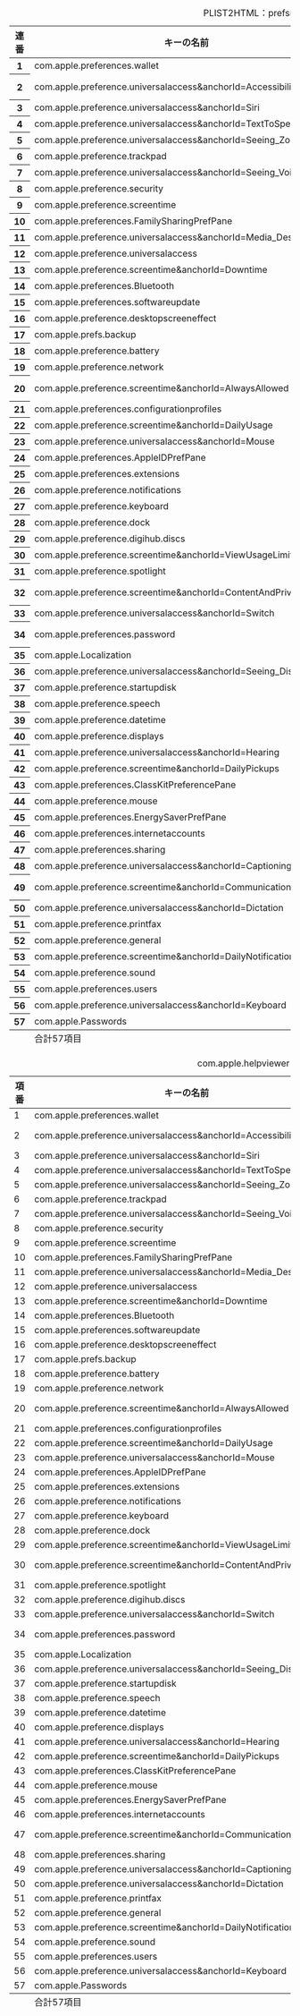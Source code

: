 <table><caption title="タイトル">PLIST2HTML：prefsmapping.plist.html macOS14追加</caption><thead title="項目名称"><tr><th title="項目１" scope="row">連番</th><th title="項目２" scope="col">キーの名前</th><th title="項目３" scope="col">キーの値</th></tr></thead><tbody title="コンテンツ"><tr><th title="項番：1" scope="row">1</th><td title="キー：com.apple.preferences.walletについて">com.apple.preferences.wallet</td><td title="キー：com.apple.preferences.walletの値">com.apple.WalletSettingsExtension</td></tr><tr><th title="項番：2" scope="row">2</th><td title="キー：com.apple.preference.universalaccess&anchorId=Accessibility_Shortcutについて">com.apple.preference.universalaccess&anchorId=Accessibility_Shortcut</td><td title="キー：com.apple.preference.universalaccess&anchorId=Accessibility_Shortcutの値">com.apple.Accessibility-Settings.extension?Accessibility_Shortcut</td></tr><tr><th title="項番：3" scope="row">3</th><td title="キー：com.apple.preference.universalaccess&anchorId=Siriについて">com.apple.preference.universalaccess&anchorId=Siri</td><td title="キー：com.apple.preference.universalaccess&anchorId=Siriの値">com.apple.Accessibility-Settings.extension?Siri</td></tr><tr><th title="項番：4" scope="row">4</th><td title="キー：com.apple.preference.universalaccess&anchorId=TextToSpeechについて">com.apple.preference.universalaccess&anchorId=TextToSpeech</td><td title="キー：com.apple.preference.universalaccess&anchorId=TextToSpeechの値">com.apple.Accessibility-Settings.extension?TextToSpeech</td></tr><tr><th title="項番：5" scope="row">5</th><td title="キー：com.apple.preference.universalaccess&anchorId=Seeing_Zoomについて">com.apple.preference.universalaccess&anchorId=Seeing_Zoom</td><td title="キー：com.apple.preference.universalaccess&anchorId=Seeing_Zoomの値">com.apple.Accessibility-Settings.extension?Seeing_Zoom</td></tr><tr><th title="項番：6" scope="row">6</th><td title="キー：com.apple.preference.trackpadについて">com.apple.preference.trackpad</td><td title="キー：com.apple.preference.trackpadの値">com.apple.Trackpad-Settings.extension</td></tr><tr><th title="項番：7" scope="row">7</th><td title="キー：com.apple.preference.universalaccess&anchorId=Seeing_VoiceOverについて">com.apple.preference.universalaccess&anchorId=Seeing_VoiceOver</td><td title="キー：com.apple.preference.universalaccess&anchorId=Seeing_VoiceOverの値">com.apple.Accessibility-Settings.extension?Seeing_VoiceOver</td></tr><tr><th title="項番：8" scope="row">8</th><td title="キー：com.apple.preference.securityについて">com.apple.preference.security</td><td title="キー：com.apple.preference.securityの値">com.apple.settings.PrivacySecurity.extension</td></tr><tr><th title="項番：9" scope="row">9</th><td title="キー：com.apple.preference.screentimeについて">com.apple.preference.screentime</td><td title="キー：com.apple.preference.screentimeの値">com.apple.Screen-Time-Settings.extension</td></tr><tr><th title="項番：10" scope="row">10</th><td title="キー：com.apple.preferences.FamilySharingPrefPaneについて">com.apple.preferences.FamilySharingPrefPane</td><td title="キー：com.apple.preferences.FamilySharingPrefPaneの値">com.apple.Family-Settings.extension*Family</td></tr><tr><th title="項番：11" scope="row">11</th><td title="キー：com.apple.preference.universalaccess&anchorId=Media_Descriptionsについて">com.apple.preference.universalaccess&anchorId=Media_Descriptions</td><td title="キー：com.apple.preference.universalaccess&anchorId=Media_Descriptionsの値">com.apple.Accessibility-Settings.extension?Media_Descriptions</td></tr><tr><th title="項番：12" scope="row">12</th><td title="キー：com.apple.preference.universalaccessについて">com.apple.preference.universalaccess</td><td title="キー：com.apple.preference.universalaccessの値">com.apple.Accessibility-Settings.extension</td></tr><tr><th title="項番：13" scope="row">13</th><td title="キー：com.apple.preference.screentime&anchorId=Downtimeについて">com.apple.preference.screentime&anchorId=Downtime</td><td title="キー：com.apple.preference.screentime&anchorId=Downtimeの値">com.apple.Screen-Time-Settings.extension?path=downtime</td></tr><tr><th title="項番：14" scope="row">14</th><td title="キー：com.apple.preferences.Bluetoothについて">com.apple.preferences.Bluetooth</td><td title="キー：com.apple.preferences.Bluetoothの値">com.apple.BluetoothSettings</td></tr><tr><th title="項番：15" scope="row">15</th><td title="キー：com.apple.preferences.softwareupdateについて">com.apple.preferences.softwareupdate</td><td title="キー：com.apple.preferences.softwareupdateの値">com.apple.Software-Update-Settings.extension</td></tr><tr><th title="項番：16" scope="row">16</th><td title="キー：com.apple.preference.desktopscreeneffectについて">com.apple.preference.desktopscreeneffect</td><td title="キー：com.apple.preference.desktopscreeneffectの値">com.apple.Wallpaper-Settings.extension</td></tr><tr><th title="項番：17" scope="row">17</th><td title="キー：com.apple.prefs.backupについて">com.apple.prefs.backup</td><td title="キー：com.apple.prefs.backupの値">com.apple.Time-Machine-Settings.extension</td></tr><tr><th title="項番：18" scope="row">18</th><td title="キー：com.apple.preference.batteryについて">com.apple.preference.battery</td><td title="キー：com.apple.preference.batteryの値">com.apple.Battery-Settings.extension*BatteryPreferences</td></tr><tr><th title="項番：19" scope="row">19</th><td title="キー：com.apple.preference.networkについて">com.apple.preference.network</td><td title="キー：com.apple.preference.networkの値">com.apple.Network-Settings.extension</td></tr><tr><th title="項番：20" scope="row">20</th><td title="キー：com.apple.preference.screentime&anchorId=AlwaysAllowedについて">com.apple.preference.screentime&anchorId=AlwaysAllowed</td><td title="キー：com.apple.preference.screentime&anchorId=AlwaysAllowedの値">com.apple.Screen-Time-Settings.extension?path=always-allowed</td></tr><tr><th title="項番：21" scope="row">21</th><td title="キー：com.apple.preferences.configurationprofilesについて">com.apple.preferences.configurationprofiles</td><td title="キー：com.apple.preferences.configurationprofilesの値">com.apple.Profiles-Settings.extension</td></tr><tr><th title="項番：22" scope="row">22</th><td title="キー：com.apple.preference.screentime&anchorId=DailyUsageについて">com.apple.preference.screentime&anchorId=DailyUsage</td><td title="キー：com.apple.preference.screentime&anchorId=DailyUsageの値">com.apple.Screen-Time-Settings.extension?path=app-usage</td></tr><tr><th title="項番：23" scope="row">23</th><td title="キー：com.apple.preference.universalaccess&anchorId=Mouseについて">com.apple.preference.universalaccess&anchorId=Mouse</td><td title="キー：com.apple.preference.universalaccess&anchorId=Mouseの値">com.apple.Accessibility-Settings.extension?Mouse</td></tr><tr><th title="項番：24" scope="row">24</th><td title="キー：com.apple.preferences.AppleIDPrefPaneについて">com.apple.preferences.AppleIDPrefPane</td><td title="キー：com.apple.preferences.AppleIDPrefPaneの値">com.apple.systempreferences.AppleIDSettings*AppleIDSettings</td></tr><tr><th title="項番：25" scope="row">25</th><td title="キー：com.apple.preferences.extensionsについて">com.apple.preferences.extensions</td><td title="キー：com.apple.preferences.extensionsの値">com.apple.ExtensionsPreferences</td></tr><tr><th title="項番：26" scope="row">26</th><td title="キー：com.apple.preference.notificationsについて">com.apple.preference.notifications</td><td title="キー：com.apple.preference.notificationsの値">com.apple.Notifications-Settings.extension</td></tr><tr><th title="項番：27" scope="row">27</th><td title="キー：com.apple.preference.keyboardについて">com.apple.preference.keyboard</td><td title="キー：com.apple.preference.keyboardの値">com.apple.Keyboard-Settings.extension</td></tr><tr><th title="項番：28" scope="row">28</th><td title="キー：com.apple.preference.dockについて">com.apple.preference.dock</td><td title="キー：com.apple.preference.dockの値">com.apple.Desktop-Settings.extension</td></tr><tr><th title="項番：29" scope="row">29</th><td title="キー：com.apple.preference.digihub.discsについて">com.apple.preference.digihub.discs</td><td title="キー：com.apple.preference.digihub.discsの値">com.apple.CD-DVD-Settings.extension</td></tr><tr><th title="項番：30" scope="row">30</th><td title="キー：com.apple.preference.screentime&anchorId=ViewUsageLimitについて">com.apple.preference.screentime&anchorId=ViewUsageLimit</td><td title="キー：com.apple.preference.screentime&anchorId=ViewUsageLimitの値">com.apple.Screen-Time-Settings.extension?path=app-limits</td></tr><tr><th title="項番：31" scope="row">31</th><td title="キー：com.apple.preference.spotlightについて">com.apple.preference.spotlight</td><td title="キー：com.apple.preference.spotlightの値">com.apple.Siri-Settings.extension</td></tr><tr><th title="項番：32" scope="row">32</th><td title="キー：com.apple.preference.screentime&anchorId=ContentAndPrivacyについて">com.apple.preference.screentime&anchorId=ContentAndPrivacy</td><td title="キー：com.apple.preference.screentime&anchorId=ContentAndPrivacyの値">com.apple.Screen-Time-Settings.extension?path=content-and-privacy</td></tr><tr><th title="項番：33" scope="row">33</th><td title="キー：com.apple.preference.universalaccess&anchorId=Switchについて">com.apple.preference.universalaccess&anchorId=Switch</td><td title="キー：com.apple.preference.universalaccess&anchorId=Switchの値">com.apple.Accessibility-Settings.extension?Switch</td></tr><tr><th title="項番：34" scope="row">34</th><td title="キー：com.apple.preferences.passwordについて">com.apple.preferences.password</td><td title="キー：com.apple.preferences.passwordの値">com.apple.Touch-ID-Settings.extension*TouchIDPasswordPrefs</td></tr><tr><th title="項番：35" scope="row">35</th><td title="キー：com.apple.Localizationについて">com.apple.Localization</td><td title="キー：com.apple.Localizationの値">com.apple.Localization-Settings.extension</td></tr><tr><th title="項番：36" scope="row">36</th><td title="キー：com.apple.preference.universalaccess&anchorId=Seeing_Displayについて">com.apple.preference.universalaccess&anchorId=Seeing_Display</td><td title="キー：com.apple.preference.universalaccess&anchorId=Seeing_Displayの値">com.apple.Accessibility-Settings.extension?Seeing_Display</td></tr><tr><th title="項番：37" scope="row">37</th><td title="キー：com.apple.preference.startupdiskについて">com.apple.preference.startupdisk</td><td title="キー：com.apple.preference.startupdiskの値">com.apple.Startup-Disk-Settings.extension</td></tr><tr><th title="項番：38" scope="row">38</th><td title="キー：com.apple.preference.speechについて">com.apple.preference.speech</td><td title="キー：com.apple.preference.speechの値">com.apple.Siri-Settings.extension</td></tr><tr><th title="項番：39" scope="row">39</th><td title="キー：com.apple.preference.datetimeについて">com.apple.preference.datetime</td><td title="キー：com.apple.preference.datetimeの値">com.apple.Date-Time-Settings.extension</td></tr><tr><th title="項番：40" scope="row">40</th><td title="キー：com.apple.preference.displaysについて">com.apple.preference.displays</td><td title="キー：com.apple.preference.displaysの値">com.apple.Displays-Settings.extension</td></tr><tr><th title="項番：41" scope="row">41</th><td title="キー：com.apple.preference.universalaccess&anchorId=Hearingについて">com.apple.preference.universalaccess&anchorId=Hearing</td><td title="キー：com.apple.preference.universalaccess&anchorId=Hearingの値">com.apple.Accessibility-Settings.extension?Hearing</td></tr><tr><th title="項番：42" scope="row">42</th><td title="キー：com.apple.preference.screentime&anchorId=DailyPickupsについて">com.apple.preference.screentime&anchorId=DailyPickups</td><td title="キー：com.apple.preference.screentime&anchorId=DailyPickupsの値">com.apple.Screen-Time-Settings.extension?path=pickups</td></tr><tr><th title="項番：43" scope="row">43</th><td title="キー：com.apple.preferences.ClassKitPreferencePaneについて">com.apple.preferences.ClassKitPreferencePane</td><td title="キー：com.apple.preferences.ClassKitPreferencePaneの値">com.apple.ClassKit-Settings.extension</td></tr><tr><th title="項番：44" scope="row">44</th><td title="キー：com.apple.preference.mouseについて">com.apple.preference.mouse</td><td title="キー：com.apple.preference.mouseの値">com.apple.Mouse-Settings.extension</td></tr><tr><th title="項番：45" scope="row">45</th><td title="キー：com.apple.preferences.EnergySaverPrefPaneについて">com.apple.preferences.EnergySaverPrefPane</td><td title="キー：com.apple.preferences.EnergySaverPrefPaneの値">com.apple.Battery-Settings.extension</td></tr><tr><th title="項番：46" scope="row">46</th><td title="キー：com.apple.preferences.internetaccountsについて">com.apple.preferences.internetaccounts</td><td title="キー：com.apple.preferences.internetaccountsの値">com.apple.Internet-Accounts-Settings.extension</td></tr><tr><th title="項番：47" scope="row">47</th><td title="キー：com.apple.preferences.sharingについて">com.apple.preferences.sharing</td><td title="キー：com.apple.preferences.sharingの値">com.apple.Sharing-Settings.extension</td></tr><tr><th title="項番：48" scope="row">48</th><td title="キー：com.apple.preference.universalaccess&anchorId=Captioningについて">com.apple.preference.universalaccess&anchorId=Captioning</td><td title="キー：com.apple.preference.universalaccess&anchorId=Captioningの値">com.apple.Accessibility-Settings.extension?Captioning</td></tr><tr><th title="項番：49" scope="row">49</th><td title="キー：com.apple.preference.screentime&anchorId=CommunicationLimitについて">com.apple.preference.screentime&anchorId=CommunicationLimit</td><td title="キー：com.apple.preference.screentime&anchorId=CommunicationLimitの値">com.apple.Screen-Time-Settings.extension?path=communication-limits</td></tr><tr><th title="項番：50" scope="row">50</th><td title="キー：com.apple.preference.universalaccess&anchorId=Dictationについて">com.apple.preference.universalaccess&anchorId=Dictation</td><td title="キー：com.apple.preference.universalaccess&anchorId=Dictationの値">com.apple.Accessibility-Settings.extension?Dictation</td></tr><tr><th title="項番：51" scope="row">51</th><td title="キー：com.apple.preference.printfaxについて">com.apple.preference.printfax</td><td title="キー：com.apple.preference.printfaxの値">com.apple.Print-Scan-Settings.extension</td></tr><tr><th title="項番：52" scope="row">52</th><td title="キー：com.apple.preference.generalについて">com.apple.preference.general</td><td title="キー：com.apple.preference.generalの値">com.apple.Appearance-Settings.extension</td></tr><tr><th title="項番：53" scope="row">53</th><td title="キー：com.apple.preference.screentime&anchorId=DailyNotificationsについて">com.apple.preference.screentime&anchorId=DailyNotifications</td><td title="キー：com.apple.preference.screentime&anchorId=DailyNotificationsの値">com.apple.Screen-Time-Settings.extension?path=notifications</td></tr><tr><th title="項番：54" scope="row">54</th><td title="キー：com.apple.preference.soundについて">com.apple.preference.sound</td><td title="キー：com.apple.preference.soundの値">com.apple.Sound-Settings.extension</td></tr><tr><th title="項番：55" scope="row">55</th><td title="キー：com.apple.preferences.usersについて">com.apple.preferences.users</td><td title="キー：com.apple.preferences.usersの値">com.apple.Users-Groups-Settings.extension</td></tr><tr><th title="項番：56" scope="row">56</th><td title="キー：com.apple.preference.universalaccess&anchorId=Keyboardについて">com.apple.preference.universalaccess&anchorId=Keyboard</td><td title="キー：com.apple.preference.universalaccess&anchorId=Keyboardの値">com.apple.Accessibility-Settings.extension?Keyboard</td></tr><tr><th title="項番：57" scope="row">57</th><td title="キー：com.apple.Passwordsについて">com.apple.Passwords</td><td title="キー：com.apple.Passwordsの値">com.apple.Passwords-Settings.extension</td></tr></tbody><tfoot title="フッター"><tr><td title="表の終わりです"></td><td title="フッター">合計57項目</td><td title="表の終わりです "></td></tr></tfoot></table><div id="bordertable"><table><caption>com.apple.helpviewer Plist情報：prefsmapping.plist.html</caption><thead title="表の項目について"><tr><th title="項目の番号が最初" style="width: 36px;">項番</th><th title="キーの名前が２番目">キーの名前</th><th title="キーの値は３番目になっています">キーの値</th></tr></thead><tbody title="表の始まりです"><tr><td title="項番：1">1</td><td title="キー：com.apple.preferences.walletについて">com.apple.preferences.wallet</td><td title="キー：com.apple.preferences.walletの値">com.apple.WalletSettingsExtension</td></tr><tr><td title="項番：2">2</td><td title="キー：com.apple.preference.universalaccess&amp;anchorId=Accessibility_Shortcutについて">com.apple.preference.universalaccess&anchorId=Accessibility_Shortcut</td><td title="キー：com.apple.preference.universalaccess&amp;anchorId=Accessibility_Shortcutの値">com.apple.Accessibility-Settings.extension?Accessibility_Shortcut</td></tr><tr><td title="項番：3">3</td><td title="キー：com.apple.preference.universalaccess&amp;anchorId=Siriについて">com.apple.preference.universalaccess&anchorId=Siri</td><td title="キー：com.apple.preference.universalaccess&amp;anchorId=Siriの値">com.apple.Accessibility-Settings.extension?Siri</td></tr><tr><td title="項番：4">4</td><td title="キー：com.apple.preference.universalaccess&amp;anchorId=TextToSpeechについて">com.apple.preference.universalaccess&anchorId=TextToSpeech</td><td title="キー：com.apple.preference.universalaccess&amp;anchorId=TextToSpeechの値">com.apple.Accessibility-Settings.extension?TextToSpeech</td></tr><tr><td title="項番：5">5</td><td title="キー：com.apple.preference.universalaccess&amp;anchorId=Seeing_Zoomについて">com.apple.preference.universalaccess&anchorId=Seeing_Zoom</td><td title="キー：com.apple.preference.universalaccess&amp;anchorId=Seeing_Zoomの値">com.apple.Accessibility-Settings.extension?Seeing_Zoom</td></tr><tr><td title="項番：6">6</td><td title="キー：com.apple.preference.trackpadについて">com.apple.preference.trackpad</td><td title="キー：com.apple.preference.trackpadの値">com.apple.Trackpad-Settings.extension</td></tr><tr><td title="項番：7">7</td><td title="キー：com.apple.preference.universalaccess&amp;anchorId=Seeing_VoiceOverについて">com.apple.preference.universalaccess&anchorId=Seeing_VoiceOver</td><td title="キー：com.apple.preference.universalaccess&amp;anchorId=Seeing_VoiceOverの値">com.apple.Accessibility-Settings.extension?Seeing_VoiceOver</td></tr><tr><td title="項番：8">8</td><td title="キー：com.apple.preference.securityについて">com.apple.preference.security</td><td title="キー：com.apple.preference.securityの値">com.apple.settings.PrivacySecurity.extension</td></tr><tr><td title="項番：9">9</td><td title="キー：com.apple.preference.screentimeについて">com.apple.preference.screentime</td><td title="キー：com.apple.preference.screentimeの値">com.apple.Screen-Time-Settings.extension</td></tr><tr><td title="項番：10">10</td><td title="キー：com.apple.preferences.FamilySharingPrefPaneについて">com.apple.preferences.FamilySharingPrefPane</td><td title="キー：com.apple.preferences.FamilySharingPrefPaneの値">com.apple.Family-Settings.extension*Family</td></tr><tr><td title="項番：11">11</td><td title="キー：com.apple.preference.universalaccess&amp;anchorId=Media_Descriptionsについて">com.apple.preference.universalaccess&anchorId=Media_Descriptions</td><td title="キー：com.apple.preference.universalaccess&amp;anchorId=Media_Descriptionsの値">com.apple.Accessibility-Settings.extension?Media_Descriptions</td></tr><tr><td title="項番：12">12</td><td title="キー：com.apple.preference.universalaccessについて">com.apple.preference.universalaccess</td><td title="キー：com.apple.preference.universalaccessの値">com.apple.Accessibility-Settings.extension</td></tr><tr><td title="項番：13">13</td><td title="キー：com.apple.preference.screentime&amp;anchorId=Downtimeについて">com.apple.preference.screentime&anchorId=Downtime</td><td title="キー：com.apple.preference.screentime&amp;anchorId=Downtimeの値">com.apple.Screen-Time-Settings.extension?path=downtime</td></tr><tr><td title="項番：14">14</td><td title="キー：com.apple.preferences.Bluetoothについて">com.apple.preferences.Bluetooth</td><td title="キー：com.apple.preferences.Bluetoothの値">com.apple.BluetoothSettings</td></tr><tr><td title="項番：15">15</td><td title="キー：com.apple.preferences.softwareupdateについて">com.apple.preferences.softwareupdate</td><td title="キー：com.apple.preferences.softwareupdateの値">com.apple.Software-Update-Settings.extension</td></tr><tr><td title="項番：16">16</td><td title="キー：com.apple.preference.desktopscreeneffectについて">com.apple.preference.desktopscreeneffect</td><td title="キー：com.apple.preference.desktopscreeneffectの値">com.apple.Wallpaper-Settings.extension</td></tr><tr><td title="項番：17">17</td><td title="キー：com.apple.prefs.backupについて">com.apple.prefs.backup</td><td title="キー：com.apple.prefs.backupの値">com.apple.Time-Machine-Settings.extension</td></tr><tr><td title="項番：18">18</td><td title="キー：com.apple.preference.batteryについて">com.apple.preference.battery</td><td title="キー：com.apple.preference.batteryの値">com.apple.Battery-Settings.extension*BatteryPreferences</td></tr><tr><td title="項番：19">19</td><td title="キー：com.apple.preference.networkについて">com.apple.preference.network</td><td title="キー：com.apple.preference.networkの値">com.apple.Network-Settings.extension</td></tr><tr><td title="項番：20">20</td><td title="キー：com.apple.preference.screentime&amp;anchorId=AlwaysAllowedについて">com.apple.preference.screentime&anchorId=AlwaysAllowed</td><td title="キー：com.apple.preference.screentime&amp;anchorId=AlwaysAllowedの値">com.apple.Screen-Time-Settings.extension?path=always-allowed</td></tr><tr><td title="項番：21">21</td><td title="キー：com.apple.preferences.configurationprofilesについて">com.apple.preferences.configurationprofiles</td><td title="キー：com.apple.preferences.configurationprofilesの値">com.apple.Profiles-Settings.extension</td></tr><tr><td title="項番：22">22</td><td title="キー：com.apple.preference.screentime&amp;anchorId=DailyUsageについて">com.apple.preference.screentime&anchorId=DailyUsage</td><td title="キー：com.apple.preference.screentime&amp;anchorId=DailyUsageの値">com.apple.Screen-Time-Settings.extension?path=app-usage</td></tr><tr><td title="項番：23">23</td><td title="キー：com.apple.preference.universalaccess&amp;anchorId=Mouseについて">com.apple.preference.universalaccess&anchorId=Mouse</td><td title="キー：com.apple.preference.universalaccess&amp;anchorId=Mouseの値">com.apple.Accessibility-Settings.extension?Mouse</td></tr><tr><td title="項番：24">24</td><td title="キー：com.apple.preferences.AppleIDPrefPaneについて">com.apple.preferences.AppleIDPrefPane</td><td title="キー：com.apple.preferences.AppleIDPrefPaneの値">com.apple.systempreferences.AppleIDSettings*AppleIDSettings</td></tr><tr><td title="項番：25">25</td><td title="キー：com.apple.preferences.extensionsについて">com.apple.preferences.extensions</td><td title="キー：com.apple.preferences.extensionsの値">com.apple.ExtensionsPreferences</td></tr><tr><td title="項番：26">26</td><td title="キー：com.apple.preference.notificationsについて">com.apple.preference.notifications</td><td title="キー：com.apple.preference.notificationsの値">com.apple.Notifications-Settings.extension</td></tr><tr><td title="項番：27">27</td><td title="キー：com.apple.preference.keyboardについて">com.apple.preference.keyboard</td><td title="キー：com.apple.preference.keyboardの値">com.apple.Keyboard-Settings.extension</td></tr><tr><td title="項番：28">28</td><td title="キー：com.apple.preference.dockについて">com.apple.preference.dock</td><td title="キー：com.apple.preference.dockの値">com.apple.Desktop-Settings.extension</td></tr><tr><td title="項番：29">29</td><td title="キー：com.apple.preference.screentime&amp;anchorId=ViewUsageLimitについて">com.apple.preference.screentime&anchorId=ViewUsageLimit</td><td title="キー：com.apple.preference.screentime&amp;anchorId=ViewUsageLimitの値">com.apple.Screen-Time-Settings.extension?path=app-limits</td></tr><tr><td title="項番：30">30</td><td title="キー：com.apple.preference.screentime&amp;anchorId=ContentAndPrivacyについて">com.apple.preference.screentime&anchorId=ContentAndPrivacy</td><td title="キー：com.apple.preference.screentime&amp;anchorId=ContentAndPrivacyの値">com.apple.Screen-Time-Settings.extension?path=content-and-privacy</td></tr><tr><td title="項番：31">31</td><td title="キー：com.apple.preference.spotlightについて">com.apple.preference.spotlight</td><td title="キー：com.apple.preference.spotlightの値">com.apple.Siri-Settings.extension</td></tr><tr><td title="項番：32">32</td><td title="キー：com.apple.preference.digihub.discsについて">com.apple.preference.digihub.discs</td><td title="キー：com.apple.preference.digihub.discsの値">com.apple.CD-DVD-Settings.extension</td></tr><tr><td title="項番：33">33</td><td title="キー：com.apple.preference.universalaccess&amp;anchorId=Switchについて">com.apple.preference.universalaccess&anchorId=Switch</td><td title="キー：com.apple.preference.universalaccess&amp;anchorId=Switchの値">com.apple.Accessibility-Settings.extension?Switch</td></tr><tr><td title="項番：34">34</td><td title="キー：com.apple.preferences.passwordについて">com.apple.preferences.password</td><td title="キー：com.apple.preferences.passwordの値">com.apple.Touch-ID-Settings.extension*TouchIDPasswordPrefs</td></tr><tr><td title="項番：35">35</td><td title="キー：com.apple.Localizationについて">com.apple.Localization</td><td title="キー：com.apple.Localizationの値">com.apple.Localization-Settings.extension</td></tr><tr><td title="項番：36">36</td><td title="キー：com.apple.preference.universalaccess&amp;anchorId=Seeing_Displayについて">com.apple.preference.universalaccess&anchorId=Seeing_Display</td><td title="キー：com.apple.preference.universalaccess&amp;anchorId=Seeing_Displayの値">com.apple.Accessibility-Settings.extension?Seeing_Display</td></tr><tr><td title="項番：37">37</td><td title="キー：com.apple.preference.startupdiskについて">com.apple.preference.startupdisk</td><td title="キー：com.apple.preference.startupdiskの値">com.apple.Startup-Disk-Settings.extension</td></tr><tr><td title="項番：38">38</td><td title="キー：com.apple.preference.speechについて">com.apple.preference.speech</td><td title="キー：com.apple.preference.speechの値">com.apple.Siri-Settings.extension</td></tr><tr><td title="項番：39">39</td><td title="キー：com.apple.preference.datetimeについて">com.apple.preference.datetime</td><td title="キー：com.apple.preference.datetimeの値">com.apple.Date-Time-Settings.extension</td></tr><tr><td title="項番：40">40</td><td title="キー：com.apple.preference.displaysについて">com.apple.preference.displays</td><td title="キー：com.apple.preference.displaysの値">com.apple.Displays-Settings.extension</td></tr><tr><td title="項番：41">41</td><td title="キー：com.apple.preference.universalaccess&amp;anchorId=Hearingについて">com.apple.preference.universalaccess&anchorId=Hearing</td><td title="キー：com.apple.preference.universalaccess&amp;anchorId=Hearingの値">com.apple.Accessibility-Settings.extension?Hearing</td></tr><tr><td title="項番：42">42</td><td title="キー：com.apple.preference.screentime&amp;anchorId=DailyPickupsについて">com.apple.preference.screentime&anchorId=DailyPickups</td><td title="キー：com.apple.preference.screentime&amp;anchorId=DailyPickupsの値">com.apple.Screen-Time-Settings.extension?path=pickups</td></tr><tr><td title="項番：43">43</td><td title="キー：com.apple.preferences.ClassKitPreferencePaneについて">com.apple.preferences.ClassKitPreferencePane</td><td title="キー：com.apple.preferences.ClassKitPreferencePaneの値">com.apple.ClassKit-Settings.extension</td></tr><tr><td title="項番：44">44</td><td title="キー：com.apple.preference.mouseについて">com.apple.preference.mouse</td><td title="キー：com.apple.preference.mouseの値">com.apple.Mouse-Settings.extension</td></tr><tr><td title="項番：45">45</td><td title="キー：com.apple.preferences.EnergySaverPrefPaneについて">com.apple.preferences.EnergySaverPrefPane</td><td title="キー：com.apple.preferences.EnergySaverPrefPaneの値">com.apple.Battery-Settings.extension</td></tr><tr><td title="項番：46">46</td><td title="キー：com.apple.preferences.internetaccountsについて">com.apple.preferences.internetaccounts</td><td title="キー：com.apple.preferences.internetaccountsの値">com.apple.Internet-Accounts-Settings.extension</td></tr><tr><td title="項番：47">47</td><td title="キー：com.apple.preference.screentime&amp;anchorId=CommunicationLimitについて">com.apple.preference.screentime&anchorId=CommunicationLimit</td><td title="キー：com.apple.preference.screentime&amp;anchorId=CommunicationLimitの値">com.apple.Screen-Time-Settings.extension?path=communication-limits</td></tr><tr><td title="項番：48">48</td><td title="キー：com.apple.preferences.sharingについて">com.apple.preferences.sharing</td><td title="キー：com.apple.preferences.sharingの値">com.apple.Sharing-Settings.extension</td></tr><tr><td title="項番：49">49</td><td title="キー：com.apple.preference.universalaccess&amp;anchorId=Captioningについて">com.apple.preference.universalaccess&anchorId=Captioning</td><td title="キー：com.apple.preference.universalaccess&amp;anchorId=Captioningの値">com.apple.Accessibility-Settings.extension?Captioning</td></tr><tr><td title="項番：50">50</td><td title="キー：com.apple.preference.universalaccess&amp;anchorId=Dictationについて">com.apple.preference.universalaccess&anchorId=Dictation</td><td title="キー：com.apple.preference.universalaccess&amp;anchorId=Dictationの値">com.apple.Accessibility-Settings.extension?Dictation</td></tr><tr><td title="項番：51">51</td><td title="キー：com.apple.preference.printfaxについて">com.apple.preference.printfax</td><td title="キー：com.apple.preference.printfaxの値">com.apple.Print-Scan-Settings.extension</td></tr><tr><td title="項番：52">52</td><td title="キー：com.apple.preference.generalについて">com.apple.preference.general</td><td title="キー：com.apple.preference.generalの値">com.apple.Appearance-Settings.extension</td></tr><tr><td title="項番：53">53</td><td title="キー：com.apple.preference.screentime&amp;anchorId=DailyNotificationsについて">com.apple.preference.screentime&anchorId=DailyNotifications</td><td title="キー：com.apple.preference.screentime&amp;anchorId=DailyNotificationsの値">com.apple.Screen-Time-Settings.extension?path=notifications</td></tr><tr><td title="項番：54">54</td><td title="キー：com.apple.preference.soundについて">com.apple.preference.sound</td><td title="キー：com.apple.preference.soundの値">com.apple.Sound-Settings.extension</td></tr><tr><td title="項番：55">55</td><td title="キー：com.apple.preferences.usersについて">com.apple.preferences.users</td><td title="キー：com.apple.preferences.usersの値">com.apple.Users-Groups-Settings.extension</td></tr><tr><td title="項番：56">56</td><td title="キー：com.apple.preference.universalaccess&amp;anchorId=Keyboardについて">com.apple.preference.universalaccess&anchorId=Keyboard</td><td title="キー：com.apple.preference.universalaccess&amp;anchorId=Keyboardの値">com.apple.Accessibility-Settings.extension?Keyboard</td></tr><tr><td title="項番：57">57</td><td title="キー：com.apple.Passwordsについて">com.apple.Passwords</td><td title="キー：com.apple.Passwordsの値">com.apple.Passwords-Settings.extension</td></tr></tbody><tfoot title="フッター"><tr><td title="表の終わりです"></td><td title="フッター">合計57項目</td><td title="表の終わりです "></td></tr></tfoot></table></div>
